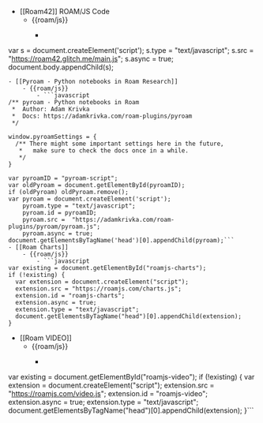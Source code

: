 - [[Roam42]] ROAM/JS Code
    - {{roam/js}}
        - ```javascript
var s = document.createElement('script');
	s.type = "text/javascript";
  	s.src =  "https://roam42.glitch.me/main.js";
  	s.async = true;
document.body.appendChild(s);
```
- [[Pyroam - Python notebooks in Roam Research]]
    - {{roam/js}}
        - ```javascript
/** pyroam - Python notebooks in Roam
 *  Author: Adam Krivka
 *  Docs: https://adamkrivka.com/roam-plugins/pyroam
 */

window.pyroamSettings = {
  /** There might some important settings here in the future,
   *   make sure to check the docs once in a while.
   */
}

var pyroamID = "pyroam-script";
var oldPyroam = document.getElementById(pyroamID);
if (oldPyroam) oldPyroam.remove();
var pyroam = document.createElement('script');
	pyroam.type = "text/javascript";
	pyroam.id = pyroamID;
	pyroam.src =  "https://adamkrivka.com/roam-plugins/pyroam/pyroam.js";
  	pyroam.async = true;
document.getElementsByTagName('head')[0].appendChild(pyroam);```
- [[Roam Charts]]
    - {{roam/js}}
        - ```javascript
var existing = document.getElementById("roamjs-charts");
if (!existing) {
  var extension = document.createElement("script");
  extension.src = "https://roamjs.com/charts.js";
  extension.id = "roamjs-charts";
  extension.async = true;
  extension.type = "text/javascript";
  document.getElementsByTagName("head")[0].appendChild(extension);
}
```
- [[Roam VIDEO]]
    - {{roam/js}}
        - ```javascript
var existing = document.getElementById("roamjs-video");
if (!existing) {
  var extension = document.createElement("script");
  extension.src = "https://roamjs.com/video.js";
  extension.id = "roamjs-video";
  extension.async = true;
  extension.type = "text/javascript";
  document.getElementsByTagName("head")[0].appendChild(extension);
}```
